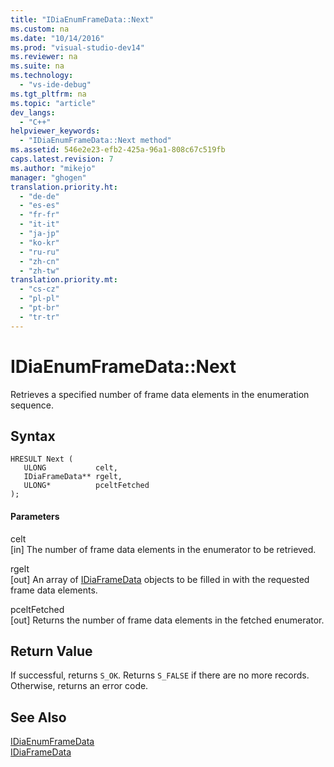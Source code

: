 ```yaml
---
title: "IDiaEnumFrameData::Next"
ms.custom: na
ms.date: "10/14/2016"
ms.prod: "visual-studio-dev14"
ms.reviewer: na
ms.suite: na
ms.technology: 
  - "vs-ide-debug"
ms.tgt_pltfrm: na
ms.topic: "article"
dev_langs: 
  - "C++"
helpviewer_keywords: 
  - "IDiaEnumFrameData::Next method"
ms.assetid: 546e2e23-efb2-425a-96a1-808c67c519fb
caps.latest.revision: 7
ms.author: "mikejo"
manager: "ghogen"
translation.priority.ht: 
  - "de-de"
  - "es-es"
  - "fr-fr"
  - "it-it"
  - "ja-jp"
  - "ko-kr"
  - "ru-ru"
  - "zh-cn"
  - "zh-tw"
translation.priority.mt: 
  - "cs-cz"
  - "pl-pl"
  - "pt-br"
  - "tr-tr"
---
```

# IDiaEnumFrameData::Next
Retrieves a specified number of frame data elements in the enumeration sequence.  
  
## Syntax  
  
```cpp#  
HRESULT Next (   
   ULONG           celt,   
   IDiaFrameData** rgelt,  
   ULONG*          pceltFetched  
);  
```  
  
#### Parameters  
 celt  
 [in] The number of frame data elements in the enumerator to be retrieved.  
  
 rgelt  
 [out] An array of [IDiaFrameData](../debugger/idiaframedata.md) objects to be filled in with the requested frame data elements.  
  
 pceltFetched  
 [out] Returns the number of frame data elements in the fetched enumerator.  
  
## Return Value  
 If successful, returns `S_OK`. Returns `S_FALSE` if there are no more records. Otherwise, returns an error code.  
  
## See Also  
 [IDiaEnumFrameData](../debugger/idiaenumframedata.md)   
 [IDiaFrameData](../debugger/idiaframedata.md)